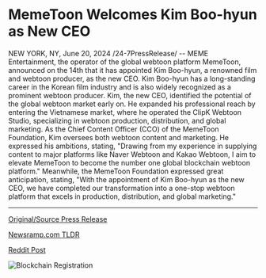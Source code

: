 # MemeToon Welcomes Kim Boo-hyun as New CEO

NEW YORK, NY, June 20, 2024 /24-7PressRelease/ -- MEME Entertainment, the operator of the global webtoon platform MemeToon, announced on the 14th that it has appointed Kim Boo-hyun, a renowned film and webtoon producer, as the new CEO. Kim Boo-hyun has a long-standing career in the Korean film industry and is also widely recognized as a prominent webtoon producer.  Kim, the new CEO, identified the potential of the global webtoon market early on. He expanded his professional reach by entering the Vietnamese market, where he operated the ClipK Webtoon Studio, specializing in webtoon production, distribution, and global marketing.  As the Chief Content Officer (CCO) of the MemeToon Foundation, Kim oversees both webtoon content and marketing. He expressed his ambitions, stating, "Drawing from my experience in supplying content to major platforms like Naver Webtoon and Kakao Webtoon, I aim to elevate MemeToon to become the number one global blockchain webtoon platform."  Meanwhile, the MemeToon Foundation expressed great anticipation, stating, "With the appointment of Kim Boo-hyun as the new CEO, we have completed our transformation into a one-stop webtoon platform that excels in production, distribution, and global marketing." 

---

[Original/Source Press Release](https://www.24-7pressrelease.com/press-release/511844/memetoon-welcomes-kim-boo-hyun-as-new-ceo)
                    

[Newsramp.com TLDR](None) 



[Reddit Post](https://www.reddit.com/r/Lifestyle_Culture/comments/1dki95v/renowned_film_producer_kim_boohyun_appointed_as/) 



![Blockchain Registration](https://cdn.newsramp.app/24-7PressRelease/qrcode/246/20/calm4q6W.webp)